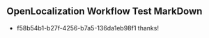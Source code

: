 ## OpenLocalization Workflow Test MarkDown
* f58b54b1-b27f-4256-b7a5-136da1eb98f1 
thanks!<!--HONumber=Mar16_HO4-->
